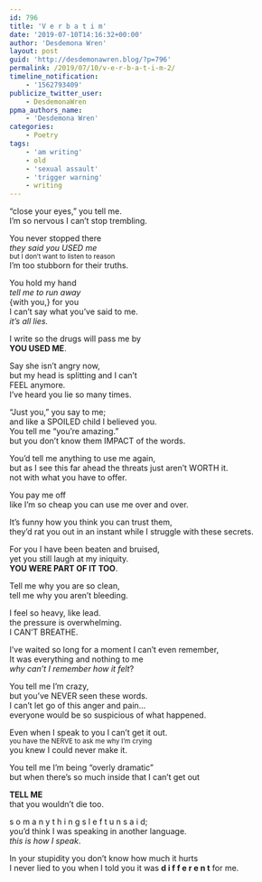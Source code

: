 ```yaml
---
id: 796
title: 'V e r b a t i m'
date: '2019-07-10T14:16:32+00:00'
author: 'Desdemona Wren'
layout: post
guid: 'http://desdemonawren.blog/?p=796'
permalink: /2019/07/10/v-e-r-b-a-t-i-m-2/
timeline_notification:
    - '1562793409'
publicize_twitter_user:
    - DesdemonaWren
ppma_authors_name:
    - 'Desdemona Wren'
categories:
    - Poetry
tags:
    - 'am writing'
    - old
    - 'sexual assault'
    - 'trigger warning'
    - writing
---
```


“close your eyes,” you tell me.  
 I’m so nervous I can’t stop trembling.

You never stopped there  
*they said you USED me*  
<sub>but I don’t want to listen to reason</sub>  
I’m too stubborn for their truths.

You hold my hand  
*tell me to run away*  
 {with you,} for you  
I can’t say what you’ve said to me.  
*it’s all lies.*

I write so the drugs will pass me by  
**YOU USED ME**.

Say she isn’t angry now,  
 but my head is splitting and I can’t  
 FEEL anymore.  
I’ve heard you lie so many times.

“Just you,” you say to me;  
 and like a SPOILED child I believed you.  
You tell me “you’re amazing.”  
 but you don’t know them IMPACT of the words.

You’d tell me anything to use me again,  
 but as I see this far ahead the threats just aren’t WORTH it.  
not with what you have to offer.

You pay me off  
 like I’m so cheap you can use me over and over.

It’s funny how you think you can trust them,  
 they’d rat you out in an instant while I struggle with these secrets.

For you I have been beaten and bruised,  
 yet you still laugh at my iniquity.  
**YOU WERE PART OF IT TOO**.

Tell me why you are so clean,  
 tell me why you aren’t bleeding.

I feel so heavy, like lead.  
 the pressure is overwhelming.  
I CAN’T BREATHE.

I’ve waited so long for a moment I can’t even remember,  
 It was everything and nothing to me  
*why can’t I remember how it felt*?

You tell me I’m crazy,  
 but you’ve NEVER seen these words.  
I can’t let go of this anger and pain…  
 everyone would be so suspicious of what happened.

Even when I speak to you I can’t get it out.  
<sub>you have the NERVE to ask me why I’m crying</sub>  
 you knew I could never make it.

You tell me I’m being “overly dramatic”  
 but when there’s so much inside that I can’t get out

**TELL ME**  
 that you wouldn’t die too.

s o m a n y t h i n g s l e f t u n s a i d;  
 you’d think I was speaking in another language.  
*this is how I speak*.

In your stupidity you don’t know how much it hurts  
 I never lied to you when I told you it was **d i f f e r e n t** for me.